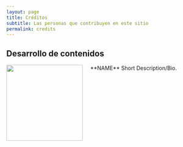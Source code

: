 ```yaml
---
layout: page
title: Créditos
subtitle: Las personas que contribuyen en este sitio
permalink: credits
---
```



## Desarrollo de contenidos

<img src="{{ site.baseurl }}/assets/img/IMAGE_FILENAME_HERE.jpg" style="float:left;width:200px;padding-right:20px;">
**NAME** Short Description/Bio.

<div style="clear: both;"></div>

